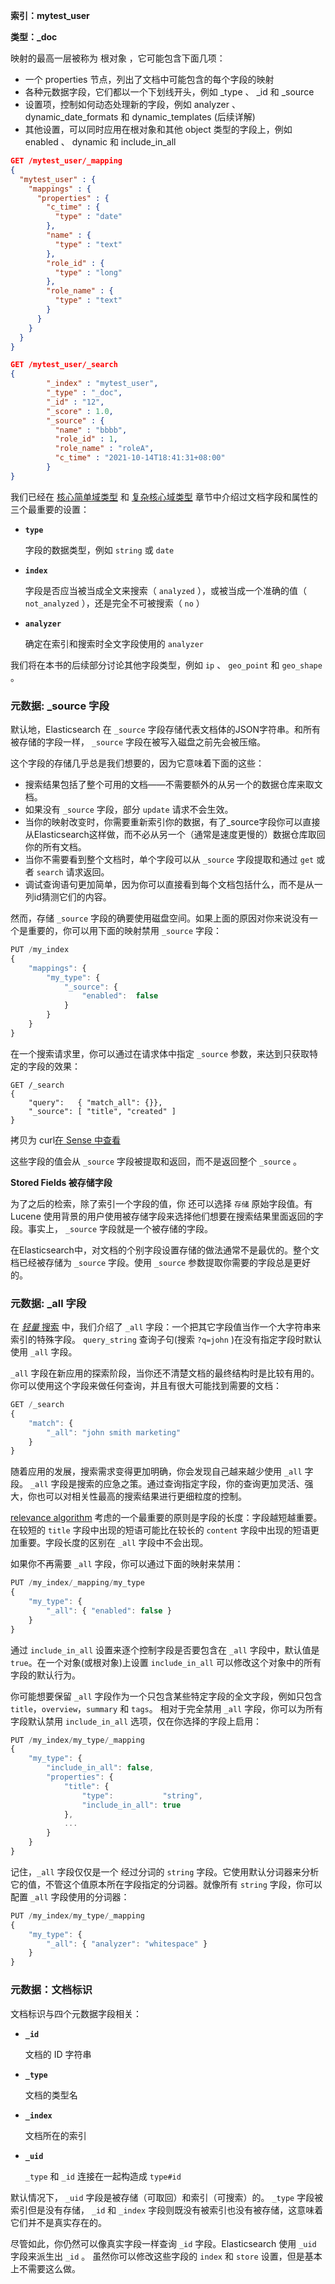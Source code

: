**索引：mytest_user**

**类型：_doc**

映射的最高一层被称为 根对象 ，它可能包含下面几项：

- 一个 properties 节点，列出了文档中可能包含的每个字段的映射
- 各种元数据字段，它们都以一个下划线开头，例如 _type 、 _id 和 _source
- 设置项，控制如何动态处理新的字段，例如 analyzer 、 dynamic_date_formats 和 dynamic_templates  (后续详解)
- 其他设置，可以同时应用在根对象和其他 object 类型的字段上，例如 enabled 、 dynamic 和 include_in_all

```json
GET /mytest_user/_mapping
{
  "mytest_user" : {
    "mappings" : {
      "properties" : {
        "c_time" : {
          "type" : "date"
        },
        "name" : {
          "type" : "text"
        },
        "role_id" : {
          "type" : "long"
        },
        "role_name" : {
          "type" : "text"
        }
      }
    }
  }
}

```

```json
GET /mytest_user/_search
{
        "_index" : "mytest_user",
        "_type" : "_doc",
        "_id" : "12",
        "_score" : 1.0,
        "_source" : {
          "name" : "bbbb",
          "role_id" : 1,
          "role_name" : "roleA",
          "c_time" : "2021-10-14T18:41:31+08:00"
        }
}
```

我们已经在 [核心简单域类型](https://www.elastic.co/guide/cn/elasticsearch/guide/current/mapping-intro.html#core-fields) 和 [复杂核心域类型](https://www.elastic.co/guide/cn/elasticsearch/guide/current/complex-core-fields.html) 章节中介绍过文档字段和属性的三个最重要的设置：

- **`type`**

  字段的数据类型，例如 `string` 或 `date`

- **`index`**

  字段是否应当被当成全文来搜索（ `analyzed` ），或被当成一个准确的值（ `not_analyzed` ），还是完全不可被搜索（ `no` ）

- **`analyzer`**

  确定在索引和搜索时全文字段使用的 `analyzer`

我们将在本书的后续部分讨论其他字段类型，例如 `ip` 、 `geo_point` 和 `geo_shape` 。

### 元数据: _source 字段

默认地，Elasticsearch 在 `_source` 字段存储代表文档体的JSON字符串。和所有被存储的字段一样， `_source` 字段在被写入磁盘之前先会被压缩。

这个字段的存储几乎总是我们想要的，因为它意味着下面的这些：

- 搜索结果包括了整个可用的文档——不需要额外的从另一个的数据仓库来取文档。
- 如果没有 `_source` 字段，部分 `update` 请求不会生效。
- 当你的映射改变时，你需要重新索引你的数据，有了_source字段你可以直接从Elasticsearch这样做，而不必从另一个（通常是速度更慢的）数据仓库取回你的所有文档。
- 当你不需要看到整个文档时，单个字段可以从 `_source` 字段提取和通过 `get` 或者 `search` 请求返回。
- 调试查询语句更加简单，因为你可以直接看到每个文档包括什么，而不是从一列id猜测它们的内容。

然而，存储 `_source` 字段的确要使用磁盘空间。如果上面的原因对你来说没有一个是重要的，你可以用下面的映射禁用 `_source` 字段：

```js
PUT /my_index
{
    "mappings": {
        "my_type": {
            "_source": {
                "enabled":  false
            }
        }
    }
}
```

在一个搜索请求里，你可以通过在请求体中指定 `_source` 参数，来达到只获取特定的字段的效果：

```sense
GET /_search
{
    "query":   { "match_all": {}},
    "_source": [ "title", "created" ]
}
```

拷贝为 curl[在 Sense 中查看](http://localhost:5601/app/sense/?load_from=https://www.elastic.co/guide/cn/elasticsearch/guide/current/snippets/070_Index_Mgmt/31_Source_field.json) 

这些字段的值会从 `_source` 字段被提取和返回，而不是返回整个 `_source` 。

**Stored Fields 被存储字段**

为了之后的检索，除了索引一个字段的值，你 还可以选择 `存储` 原始字段值。有 Lucene 使用背景的用户使用被存储字段来选择他们想要在搜索结果里面返回的字段。事实上， `_source` 字段就是一个被存储的字段。

在Elasticsearch中，对文档的个别字段设置存储的做法通常不是最优的。整个文档已经被存储为 `_source` 字段。使用 `_source` 参数提取你需要的字段总是更好的。

### 元数据: _all 字段

在 [*轻量* 搜索](https://www.elastic.co/guide/cn/elasticsearch/guide/current/search-lite.html) 中，我们介绍了 `_all` 字段：一个把其它字段值当作一个大字符串来索引的特殊字段。 `query_string` 查询子句(搜索 `?q=john` )在没有指定字段时默认使用 `_all` 字段。

`_all` 字段在新应用的探索阶段，当你还不清楚文档的最终结构时是比较有用的。你可以使用这个字段来做任何查询，并且有很大可能找到需要的文档：

```js
GET /_search
{
    "match": {
        "_all": "john smith marketing"
    }
}
```

随着应用的发展，搜索需求变得更加明确，你会发现自己越来越少使用 `_all` 字段。 `_all` 字段是搜索的应急之策。通过查询指定字段，你的查询更加灵活、强大，你也可以对相关性最高的搜索结果进行更细粒度的控制。

[relevance algorithm](https://www.elastic.co/guide/cn/elasticsearch/guide/current/relevance-intro.html) 考虑的一个最重要的原则是字段的长度：字段越短越重要。 在较短的 `title` 字段中出现的短语可能比在较长的 `content` 字段中出现的短语更加重要。字段长度的区别在 `_all` 字段中不会出现。

如果你不再需要 `_all` 字段，你可以通过下面的映射来禁用：

```js
PUT /my_index/_mapping/my_type
{
    "my_type": {
        "_all": { "enabled": false }
    }
}
```

通过 `include_in_all` 设置来逐个控制字段是否要包含在 `_all` 字段中，默认值是 `true`。在一个对象(或根对象)上设置 `include_in_all` 可以修改这个对象中的所有字段的默认行为。

你可能想要保留 `_all` 字段作为一个只包含某些特定字段的全文字段，例如只包含 `title`，`overview`，`summary` 和 `tags`。 相对于完全禁用 `_all` 字段，你可以为所有字段默认禁用 `include_in_all` 选项，仅在你选择的字段上启用：

```js
PUT /my_index/my_type/_mapping
{
    "my_type": {
        "include_in_all": false,
        "properties": {
            "title": {
                "type":           "string",
                "include_in_all": true
            },
            ...
        }
    }
}
```

记住，`_all` 字段仅仅是一个 经过分词的 `string` 字段。它使用默认分词器来分析它的值，不管这个值原本所在字段指定的分词器。就像所有 `string` 字段，你可以配置 `_all` 字段使用的分词器：

```js
PUT /my_index/my_type/_mapping
{
    "my_type": {
        "_all": { "analyzer": "whitespace" }
    }
}
```

### 元数据：文档标识

文档标识与四个元数据字段相关：

- **`_id`**

  文档的 ID 字符串

- **`_type`**

  文档的类型名

- **`_index`**

  文档所在的索引

- **`_uid`**

  `_type` 和 `_id` 连接在一起构造成 `type#id`

默认情况下， `_uid` 字段是被存储（可取回）和索引（可搜索）的。 `_type` 字段被索引但是没有存储， `_id` 和 `_index` 字段则既没有被索引也没有被存储，这意味着它们并不是真实存在的。

尽管如此，你仍然可以像真实字段一样查询 `_id` 字段。Elasticsearch 使用 `_uid` 字段来派生出 `_id` 。 虽然你可以修改这些字段的 `index` 和 `store` 设置，但是基本上不需要这么做。